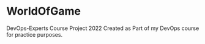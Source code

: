 # WorldOfGame
DevOps-Experts Course Project 2022
Created as Part of my DevOps course for practice purposes.
